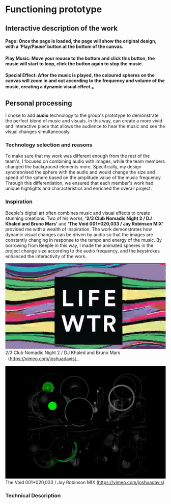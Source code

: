  # Functioning prototype

## Interactive description of the work

#### **Page**: Once the page is loaded, the page will show the original design, with a ‘Play/Pause’ button at the bottom of the canvas.

#### **Play Music**: Move your mouse to the bottom and click this button, the music will start to loop, click the button again to stop the music.

#### **Special Effect**: After the music is played, the coloured spheres on the canvas will zoom in and out according to the frequency and volume of the music, creating a dynamic visual effect.。

## Personal processing
I chose to add **audio** technology to the group's prototype to demonstrate the perfect blend of music and visuals. In this way, can create a more vivid and interactive piece that allows the audience to hear the music and see the visual changes simultaneously.


### Technology selection and reasons
To make sure that my work was different enough from the rest of the team's, I focused on combining audio with images, while the team members changed the background elements more. Specifically, my design synchronised the sphere with the audio and would change the size and speed of the sphere based on the amplitude value of the music frequency. Through this differentiation, we ensured that each member's work had unique highlights and characteristics and enriched the overall project.

### Inspiration
Beeple's digital art often combines music and visual effects to create stunning creations. Two of his works,  **‘2/3 Club Nomadic Night 2 / DJ Khaled and Bruno Mars’** and **‘The Void 001*020,033 / Jay Robinson MIX’** provided me with a wealth of inspiration. The work demonstrates how dynamic visual changes can be driven by audio so that the images are constantly changing in response to the tempo and energy of the music. By borrowing from Beeple in this way, I made the animated spheres in the project change size according to the audio frequency, and the keystrokes enhanced the interactivity of the work.



![club](readmeImages/club.png )
2/3 Club Nomadic Night 2 / DJ Khaled and Bruno Mars（https://vimeo.com/joshuadavis）

![void](readmeImages/void.png)
The Void 001*020,033 / Jay Robinson MIX (https://vimeo.com/joshuadavis)


### Technical Description

